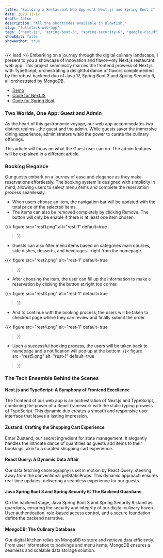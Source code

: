 ```yaml
---
title: "Building a Restaurant Web App with Next.js and Spring Boot 3"
date: 2023-11-17
draft: false
description: "All the shortcodes available in Blowfish."
slug: "fullstack-web-app"
tags: ["next-js", "spring-boot-3", "spring-security-6", "google-cloud"]
showEdit: false
showAuthor: true
---
```


{{< lead >}}
Embarking on a journey through the digital culinary landscape, I present to you a showcase of innovation and flavor—my Next.js restaurant web app. This project seamlessly marries the frontend prowess of Next.js with TypeScript, orchestrating a delightful dance of flavors complemented by the robust backend duo of Java 17, Spring Boot 3 and Spring Security 6, all orchestrated by MongoDB.

* [Demo](https://restaurant-web-app-frontend.vercel.app) 
* [Code for NextJS](https://github.com/Wai30Yan/restaurant-web-app-frontend)
* [Code for Spring Boot](https://github.com/Wai30Yan/restaurant-web-app-backend)

### Two Worlds, One App: Guest and Admin
As the heart of this gastronomic voyage, our web app accommodates two distinct realms—the guest and the admin. While guests savor the immersive dining experience, administrators wield the power to curate the culinary offerings.

This article will focus on what the Guest user can do. The admin features will be explained in a different article. 

### Booking Elegance
Our guests embark on a journey of ease and elegance as they make reservations effortlessly. The booking system is designed with simplicity in mind, allowing users to select menu items and complete the reservation process seamlessly. 
* When users choose an item, the navigation bar will be updated with the total price of the selected items.
* The items can also be removed completely by clicking Remove. The button will only be enable if there is at least one item chosen.

{{< figure
    src="rest1.png"
    alt="rest-1"
    default=true
>}}



* Guests can also filter menu items based on categories main courses, side dishes, desserts, and beverages—right from the homepage.


{{< figure
    src="rest2.png"
    alt="rest-1"
    default=true
>}}

* After choosing the item, the user can fill up the information to make a reservation by clicking the button at right top corner.

{{< figure
    src="rest3.png"
    alt="rest-1"
    default=true
>}}

* And to continue with the booking process, the users will be taken to checkout page where they can review and finally submit the order.

{{< figure
    src="rest4.png"
    alt="rest-1"
    default=true
>}}

* Upon a successful booking process, the users will be taken back to homepage and a notification will pop up at the bottom.
{{< figure
    src="rest5.png"
    alt="rest-1"
    default=true
>}}


### The Tech Ensemble Behind the Scenes
#### Next.js and TypeScript: A Symphony of Frontend Excellence
The frontend of our web app is an orchestration of Next.js and TypeScript, combining the power of a React framework with the static typing prowess of TypeScript. This dynamic duo creates a smooth and responsive user interface that leaves a lasting impression.

#### Zustand: Crafting the Shopping Cart Experience
Enter Zustand, our secret ingredient for state management. It elegantly handles the intricate dance of quantities as guests add items to their bookings, akin to a curated shopping cart experience.

#### React Query: A Dynamic Data Affair
Our data fetching choreography is set in motion by React Query, steering away from the conventional getStaticProps. This dynamic approach ensures real-time updates, delivering a seamless experience for our guests.

#### Java Spring Boot 3 and Spring Security 6: The Backend Guardians
On the backend stage, Java Spring Boot 3 and Spring Security 6 stand as guardians, ensuring the security and integrity of our digital culinary haven. User authentication, role-based access control, and a secure foundation define the backend narrative.

#### MongoDB: The Culinary Database
Our digital kitchen relies on MongoDB to store and retrieve data efficiently. From user information to bookings and menu items, MongoDB ensures a seamless and scalable data storage solution.